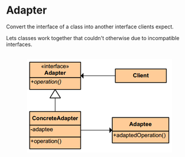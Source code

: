 # Adapter
<p>Convert the interface of a class into another interface clients expect.</p>
<p>Lets classes work together that couldn't otherwise due to incompatible interfaces.</p>

<br/>

<div align="center">
  <a><img src="https://github.com/Akorra/HeadFirstDesignPatternsCpp/blob/master/Adapter/adapter.png"></a><br><br>
</div>

